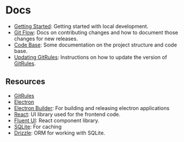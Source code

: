# Docs

- [Getting Started](getting-started.md): Getting started with local development.
- [Git Flow](git-flow.md): Docs on contributing changes and how to document those changes for new releases.
- [Code Base](code-base.md): Some documentation on the project structure and code base.
- [Updating GitRules](updating-gitrules.md): Instructions on how to update the version of [GitRules](https://github.com/gov4git/gov4git).

## Resources

- [GitRules](https://github.com/gov4git/gov4git)
- [Electron](https://www.electronjs.org/)
- [Electron Builder](https://www.electron.build/): For building and releasing electron applications
- [React](https://react.dev/): UI library used for the frontend code.
- [Fluent UI](https://react.fluentui.dev/?path=/docs/concepts-introduction--page): React component library.
- [SQLite](https://www.sqlite.org/index.html): For caching
- [Drizzle](https://orm.drizzle.team/): ORM for working with SQLite.
